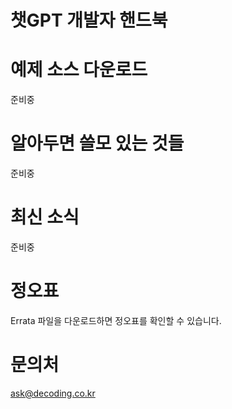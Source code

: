 # 챗GPT 개발자 핸드북
  
# 예제 소스 다운로드 
  준비중

# 알아두면 쓸모 있는 것들
  준비중

# 최신 소식 
  준비중

# 정오표 
Errata 파일을 다운로드하면 정오표를 확인할 수 있습니다. 

# 문의처 
ask@decoding.co.kr 
